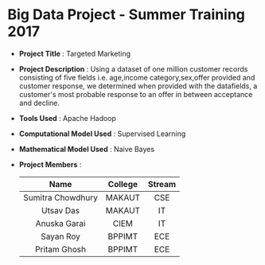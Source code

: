 # Big Data Project - Summer Training 2017

* **Project Title** : Targeted Marketing
* **Project Description** : Using a dataset of one million customer records consisting of five fields i.e. age,income category,sex,offer provided and customer response, we determined when provided with the datafields, a customer's most probable response to an offer in between acceptance and decline.  
* **Tools Used** : Apache Hadoop
* **Computational Model Used** : Supervised Learning
* **Mathematical Model Used** : Naive Bayes
* **Project Members** :

     Name | College | Stream  
     :---: |:---:| :---: 
     Sumitra Chowdhury | MAKAUT | CSE 
     Utsav Das | MAKAUT | IT 
     Anuska Garai | CIEM | IT 
     Sayan Roy | BPPIMT |  ECE 
     Pritam Ghosh | BPPIMT | ECE 

	
